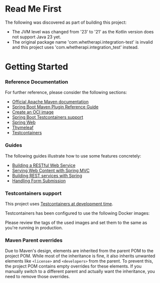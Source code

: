 # Read Me First
The following was discovered as part of building this project:

* The JVM level was changed from '23' to '21' as the Kotlin version does not support Java 23 yet.
* The original package name 'com.whetherapi.integration-test' is invalid and this project uses 'com.whetherapi.integration_test' instead.

# Getting Started

### Reference Documentation
For further reference, please consider the following sections:

* [Official Apache Maven documentation](https://maven.apache.org/guides/index.html)
* [Spring Boot Maven Plugin Reference Guide](https://docs.spring.io/spring-boot/3.4.3/maven-plugin)
* [Create an OCI image](https://docs.spring.io/spring-boot/3.4.3/maven-plugin/build-image.html)
* [Spring Boot Testcontainers support](https://docs.spring.io/spring-boot/3.4.3/reference/testing/testcontainers.html#testing.testcontainers)
* [Spring Web](https://docs.spring.io/spring-boot/3.4.3/reference/web/servlet.html)
* [Thymeleaf](https://docs.spring.io/spring-boot/3.4.3/reference/web/servlet.html#web.servlet.spring-mvc.template-engines)
* [Testcontainers](https://java.testcontainers.org/)

### Guides
The following guides illustrate how to use some features concretely:

* [Building a RESTful Web Service](https://spring.io/guides/gs/rest-service/)
* [Serving Web Content with Spring MVC](https://spring.io/guides/gs/serving-web-content/)
* [Building REST services with Spring](https://spring.io/guides/tutorials/rest/)
* [Handling Form Submission](https://spring.io/guides/gs/handling-form-submission/)

### Testcontainers support

This project uses [Testcontainers at development time](https://docs.spring.io/spring-boot/3.4.3/reference/features/dev-services.html#features.dev-services.testcontainers).

Testcontainers has been configured to use the following Docker images:


Please review the tags of the used images and set them to the same as you're running in production.

### Maven Parent overrides

Due to Maven's design, elements are inherited from the parent POM to the project POM.
While most of the inheritance is fine, it also inherits unwanted elements like `<license>` and `<developers>` from the parent.
To prevent this, the project POM contains empty overrides for these elements.
If you manually switch to a different parent and actually want the inheritance, you need to remove those overrides.

